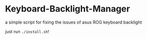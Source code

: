 # Keyboard-Backlight-Manager
a simple script for fixing the issues of asus ROG keyboard backlight

just run `./install.sh`!
